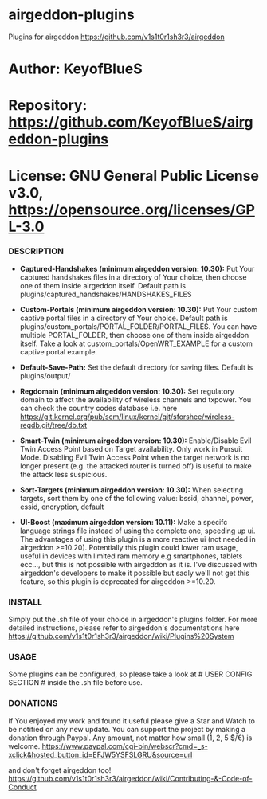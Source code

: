 # airgeddon-plugins
Plugins for airgeddon https://github.com/v1s1t0r1sh3r3/airgeddon

# Author:     KeyofBlueS
# Repository: https://github.com/KeyofBlueS/airgeddon-plugins
# License:    GNU General Public License v3.0, https://opensource.org/licenses/GPL-3.0

### DESCRIPTION

* **Captured-Handshakes (minimum airgeddon version: 10.30):**
Put Your captured handshakes files in a directory of Your choice, then choose one of them inside airgeddon itself. Default path is plugins/captured_handshakes/HANDSHAKES_FILES

* **Custom-Portals (minimum airgeddon version: 10.30):**
Put Your custom captive portal files in a directory of Your choice. Default path is plugins/custom_portals/PORTAL_FOLDER/PORTAL_FILES.
You can have multiple PORTAL_FOLDER, then choose one of them inside airgeddon itself. Take a look at custom_portals/OpenWRT_EXAMPLE for a custom captive portal example.

* **Default-Save-Path:**
Set the default directory for saving files. Default is plugins/output/

* **Regdomain (minimum airgeddon version: 10.30):**
Set regulatory domain to affect the availability of wireless channels and txpower.
You can check the country codes database i.e. here https://git.kernel.org/pub/scm/linux/kernel/git/sforshee/wireless-regdb.git/tree/db.txt

* **Smart-Twin (minimum airgeddon version: 10.30):**
Enable/Disable Evil Twin Access Point based on Target availability. Only work in Pursuit Mode.
Disabling Evil Twin Access Point when the target network is no longer present (e.g. the attacked router is turned off) is useful to make the attack less suspicious.

* **Sort-Targets (minimum airgeddon version: 10.30):**
When selecting targets, sort them by one of the following value:
bssid, channel, power, essid, encryption, default

* **UI-Boost (maximum airgeddon version: 10.11):**
Make a specifc language strings file instead of using the complete one, speeding up ui.
The advantages of using this plugin is a more reactive ui (not needed in airgeddon >=10.20).
Potentially this plugin could lower ram usage, useful in devices with limited ram memory e.g smartphones, tablets ecc..., but this is not possible with airgeddon as it is. I've discussed with airgeddon's developers to make it possible but sadly we'll not get this feature, so this plugin is deprecated for airgeddon >=10.20.

### INSTALL
Simply put the .sh file of your choice in airgeddon's plugins folder.
For more detailed instructions, please refer to airgeddon's documentations here https://github.com/v1s1t0r1sh3r3/airgeddon/wiki/Plugins%20System

### USAGE
Some plugins can be configured, so please take a look at # USER CONFIG SECTION # inside the .sh file before use.

### DONATIONS
If You enjoyed my work and found it useful please give a Star and Watch to be notified on any new update. You can support the project by making a donation through Paypal. Any amount, not matter how small (1, 2, 5 $/€) is welcome.
https://www.paypal.com/cgi-bin/webscr?cmd=_s-xclick&hosted_button_id=EFJW5YSFSLGRU&source=url

and don't forget airgeddon too!
https://github.com/v1s1t0r1sh3r3/airgeddon/wiki/Contributing-&-Code-of-Conduct
